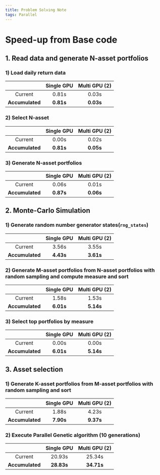 ```yaml
---
title: Problem Solving Note
tags: Parallel
---
```


# Speed-up from Base code
## 1. Read data and generate N-asset portfolios
### 1) Load daily return data

|    | Single GPU | Multi GPU (2) |
|:--:|:--:|:--:|
|Current| 0.81s | 0.03s |
|**Accumulated**| **0.81s** | **0.03s** |

### 2) Select N-asset

|    | Single GPU | Multi GPU (2) |
|:--:|:--:|:--:|
|Current| 0.00s | 0.02s |
|**Accumulated**| **0.81s** | **0.05s** |

### 3) Generate N-asset portfolios
|    | Single GPU | Multi GPU (2) |
|:--:|:--:|:--:|
|Current| 0.06s | 0.01s |
|**Accumulated**| **0.87s** | **0.06s** |


## 2. Monte-Carlo Simulation
### 1) Generate random number generator states(`rng_states`)
|    | Single GPU | Multi GPU (2) |
|:--:|:--:|:--:|
|Current| 3.56s | 3.55s |
|**Accumulated**| **4.43s** | **3.61s** |


### 2) Generate M-asset portfolios from N-asset portfolios with random sampling and compute measure and sort
|    | Single GPU | Multi GPU (2) |
|:--:|:--:|:--:|
|Current| 1.58s | 1.53s |
|**Accumulated**| **6.01s** | **5.14s** |

### 3) Select top portfolios by measure
|    | Single GPU | Multi GPU (2) |
|:--:|:--:|:--:|
|Current| 0.00s | 0.00s |
|**Accumulated**| **6.01s** | **5.14s** |


## 3. Asset selection
### 1) Generate K-asset portfolios from M-asset portfolios with random sampling and sort
|    | Single GPU | Multi GPU (2) |
|:--:|:--:|:--:|
|Current| 1.88s | 4.23s |
|**Accumulated**| **7.90s** | **9.37s** |

### 2) Execute Parallel Genetic algorithm (10 generations)
|    | Single GPU | Multi GPU (2) |
|:--:|:--:|:--:|
|Current| 20.93s | 25.34s |
|**Accumulated**| **28.83s** | **34.71s** |

